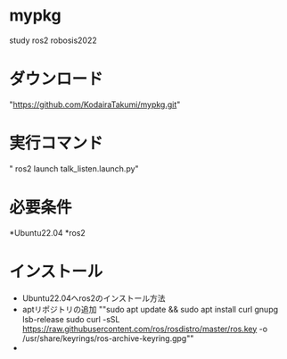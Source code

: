 # mypkg
study ros2 robosis2022

# ダウンロード
"https://github.com/KodairaTakumi/mypkg.git"

# 実行コマンド
" ros2 launch talk_listen.launch.py"

# 必要条件
*Ubuntu22.04
*ros2
# インストール
* Ubuntu22.04へros2のインストール方法
* aptリポジトリの追加
 ""sudo apt update && sudo apt install curl gnupg lsb-release
 sudo curl -sSL https://raw.githubusercontent.com/ros/rosdistro/master/ros.key -o /usr/share/keyrings/ros-archive-keyring.gpg""
*
